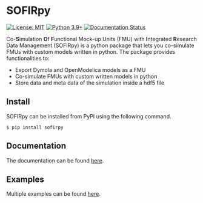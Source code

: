  # SOFIRpy
[![License: MIT](https://img.shields.io/badge/License-MIT-yellow.svg)](https://opensource.org/licenses/MIT)
[![Python 3.9+](https://img.shields.io/badge/python-3.9+-blue.svg)](https://www.python.org/downloads/)
[![Documentation Status](https://readthedocs.org/projects/sofirpy/badge/?version=latest)](https://sofirpy.readthedocs.io/en/latest/?badge=latest)

Co-**S**imulation **O**f **F**unctional Mock-up Units (FMU) with **I**ntegrated
**R**esearch Data Management (SOFIRpy) is a python package that lets you
co-simulate FMUs with custom models written in python.
The package provides functionalities to:
- Export Dymola and OpenModelica models as a FMU
- Co-simulate FMUs with custom written models in python
- Store data and meta data of the simulation inside a hdf5 file

 ## Install
SOFIRpy can be installed from PyPI using the following command.
```console
$ pip install sofirpy
```
## Documentation
The documentation can be found [here](https://sofirpy.readthedocs.io).

## Examples
Multiple examples can be found [here](https://git.rwth-aachen.de/sofirpy/sofirpy/-/tree/master/examples).
